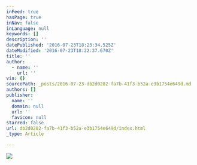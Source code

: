 ```yaml
---
inFeed: true
hasPage: true
inNav: false
inLanguage: null
keywords: []
description: ''
datePublished: '2016-07-23T18:23:34.525Z'
dateModified: '2016-07-23T18:22:37.670Z'
title: ''
author:
  - name: ''
    url: ''
via: {}
sourcePath: _posts/2016-07-23-db2d0282-fa7b-41f3-b52a-e3b1754e649d.md
authors: []
publisher:
  name: ''
  domain: null
  url: ''
  favicon: null
starred: false
url: db2d0282-fa7b-41f3-b52a-e3b1754e649d/index.html
_type: Article

---
```

![](https://the-grid-user-content.s3-us-west-2.amazonaws.com/54ceb74f-e994-4412-ac65-0e3b945fe85d.png)